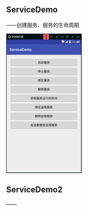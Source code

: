 ## ServiceDemo

——创建服务、服务的生命周期

![img](https://github.com/roushanburou/AndroidBook/blob/master/Chapter7/ksohtml/wps8253.tmp.jpg?raw=true)



## ServiceDemo2

——